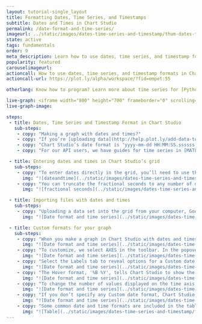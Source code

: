 ```yaml
---
layout: tutorial-single_layout
title: Formatting Dates, Time Series, and Timestamps
subtitle: Dates and Times in Chart Studio
permalink: /date-format-and-time-series/
imageurl: ../static/images/dates-time-series-and-timestamp/thum-dates-time-series-and-timestamp.png
state: active
tags: fundamentals
order: 9
meta_description: Learn how to use dates, time series, and timestamp formats with Chart Studio graphs. Chart Studio is the easiest and fastest way to make and share graphs online.
popularity: featured
carouselimageurl:
actioncall: How to use dates, time series, and timestamp formats in Chart Studio
actioncall-url: https://plot.ly/alpha/workspace/?fid=empet:55

otherlang: Know how to program? Learn more about time series for [Python](https://plot.ly/python/time-series/) or [R](https://plot.ly/r/time-series/).

live-graph: <iframe width="800" height="700" frameborder="0" scrolling="no" src="https://plot.ly/~empet/55.embed"></iframe>
live-graph-image:

steps:
 - title: Dates, Time Series and Timestamp Format in Chart Studio
   sub-steps:
    - copy: "Making a graph with dates and times?"
    - copy: "If you’re [uploading data](http://help.plot.ly/add-data-to-the-plotly-grid/) into the grid, our parsing algorithm checks your data against more than 400 date formats to find the best match, even when your dates are in several styles. Read more below to learn how to enter dates and times in the grid, and how to change the format displayed on your graph."
    - copy: "Chart Studio’s date format is 'yyyy-mm-dd HH:MM:SS.ssssss'. You can enter this format directly, or depending on your data entry method, use our parsers to convert for you."
    - copy: "For our API users, we have guides for time series in [MATLAB](https://plot.ly/matlab/time-series/), [Python](https://plot.ly/python/time-series/), and [R](https://plot.ly/r/time-series/). If you’re using Python, we accept 'datetime.date' and 'datetime.datetime' formats. For plotly.js, we support JavaScript Date objects. Using MATLAB, you can specify the date format directly so our parser knows what to do. In R, we support R’s classes Date, POSIXlt and POSIXct in our ggplot2 to Chart Studio conversion."

 - title: Entering dates and times in Chart Studio’s grid
   sub-steps:
    - copy: "To enter dates directly in the grid, you’ll need to use the format: yyyy-mm-dd HH:MM:SS.ssssss. Note that the hour must be a number between 00 and 23, with hours 12 through 23 reserved for PM. Your entry must include the four-digit year."
      img: "![dateandtime](../static/images/dates-time-series-and-timestamp/dates and times.png)"
    - copy: "You can truncate the fractional seconds to any number of digits. All other truncations require you to keep entire fields. Here are a few common mistakes to avoid."
      img: "![fractional seconds](../static/images/dates-time-series-and-timestamp/fractional seconds.png)"

 - title: Importing files with dates and times
   sub-steps:
    - copy: "Uploading a data set into the grid from your computer, Google Drive, or Dropbox? Chart Studio will parse the data for you into our native format so you’re ready to customize your graph."
      img: "![Date format and time series](../static/images/dates-time-series-and-timestamp/import-data-file.png)"

 - title: Custom formats for your graph
   sub-steps:
    - copy: "When you make a graph in Chart Studio with dates and times, the default labelling picks spacing that fits the graph. Here our dates included both year and month, but as you can see, Chart Studio displays years on the x axis."
      img: "![Date format and time series](../static/images/dates-time-series-and-timestamp/ted-talks-visualized.png)"
    - copy: "To customize, we select AXES in the toolbar. In the popover, select the axis you wish to modify."
      img: "![Date format and time series](../static/images/dates-time-series-and-timestamp/select-axis.png)"
    - copy: "Select the Labels tab to reveal options for a Custom date format and Hover format. We use the time format [here](https://github.com/mbostock/d3/wiki/Time-Formatting) (see the table below for some of the most used examples). For example, in Custom date format, '%b %Y' tells Chart Studio to display an abbreviated month and the year with century. One extra option: '%{n}f' allows you to show fractional seconds, where 'n' tells us the number of digits to include."
      img: "![Date format and time series](../static/images/dates-time-series-and-timestamp/axes-labels.png)"
    - copy: "The Hover format, '%B %Y', tells Chart Studio to show the full month name and year with century when using the hover feature to explore the data."
      img: "![Date format and time series](../static/images/dates-time-series-and-timestamp/hover-format.png)"
    - copy: "To change the number of values displayed on the time axis, use the Ticks tab in the AXES popover. Pick a 'Max #' of dates to display, and Chart Studio automatically finds the greatest lower bound to be evenly spaced along the axis."
      img: "![Date format and time series](../static/images/dates-time-series-and-timestamp/axes-ticks.png)"
    - copy: "If you don’t specify any Custom date format, Chart Studio will choose the format depending on your zoom level. As your viewer zooms in, new levels of detail will be included on the x axis."
      img: "![Date format and time series](../static/images/dates-time-series-and-timestamp/zoom-level.gif)"
    - copy: "Some common date and time formats are included in the table below."
      img: "![Table](../static/images/dates-time-series-and-timestamp/format-table.png)"
---
```

